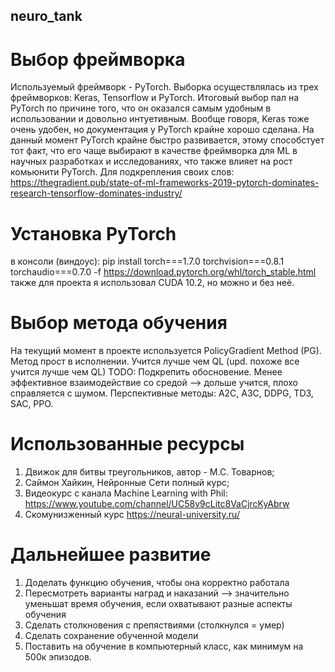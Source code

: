 ## neuro_tank

# Выбор фреймворка
Используемый фреймворк - PyTorch. 
Выборка осуществлялась из трех фреймворков: Keras, Tensorflow и PyTorch.
Итоговый выбор пал на PyTorch по причине того, что он оказался самым удобным в использовании и довольно интуетивным. Вообще говоря, Keras тоже очень удобен, но документация у PyTorch крайне хорошо сделана. На данный момент PyTorch крайне быстро развивается, этому способстует тот факт, что его чаще выбирают в качестве фреймворка для ML в научных разработках и исследованиях, что также влияет на рост комьюнити PyTorch. Для подкрепления своих слов: https://thegradient.pub/state-of-ml-frameworks-2019-pytorch-dominates-research-tensorflow-dominates-industry/ 

# Установка PyTorch
в консоли (виндоус): pip install torch===1.7.0 torchvision===0.8.1 torchaudio===0.7.0 -f https://download.pytorch.org/whl/torch_stable.html
также для проекта я использовал CUDA 10.2, но можно и без неё. 

# Выбор метода обучения
На текущий момент в проекте используется PolicyGradient Method (PG). 
Метод прост  в исполнении. Учится лучше чем QL (upd. похоже все учится лучше чем QL)
TODO: Подкрепить обосновение. Менее эффективное взаимодействие со средой --> дольше учится, плохо справляется с шумом. 
Перспективные методы: A2C, A3C, DDPG, TD3, SAC, PPO.

# Использованные ресурсы
1. Движок для битвы треугольников, автор - М.С. Товарнов;
2. Саймон Хайкин, Нейронные Сети полный курс;
3. Видеокурс с канала Machine Learning with Phil: https://www.youtube.com/channel/UC58v9cLitc8VaCjrcKyAbrw 
4. Скомунизженный курс https://neural-university.ru/

# Дальнейшее развитие
1. Доделать функцию обучения, чтобы она корректно работала
2. Пересмотреть варианты наград и наказаний --> значительно уменьшат время обучения, если охватывают разные аспекты обучения
3. Сделать столкновения с препяствиями (столкнулся = умер)
4. Сделать сохранение обученной модели
5. Поставить на обучение в компьютерный класс, как минимум на 500к эпизодов.



